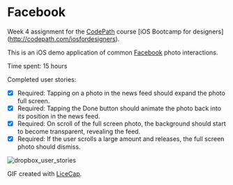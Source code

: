 # Facebook

Week 4 assignment for the [CodePath](http://www.codepath.com) course [iOS Bootcamp for designers] (http://codepath.com/iosfordesigners).
  
This is an iOS demo application of common [Facebook](http://www.facebook.com/) photo interactions. 

Time spent: 15 hours

Completed user stories:

* [x] Required: Tapping on a photo in the news feed should expand the photo full screen.
* [x] Required: Tapping the Done button should animate the photo back into its position in the news feed.
* [x] Required: On scroll of the full screen photo, the background should start to become transparent, revealing the feed.
* [x] Required: If the user scrolls a large amount and releases, the full screen photo should dismiss.

![dropbox_user_stories](https://github.com/scotttong/Facebook-2/blob/master/facebook_user_stories.gif?raw=true)

GIF created with [LiceCap](http://www.cockos.com/licecap/).
